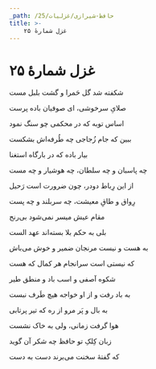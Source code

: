 ```yaml
---
_path: /حافظ-شیرازی/غزلیات/25
title: >-
    غزل شمارهٔ ۲۵
---
```

# غزل شمارهٔ ۲۵

<div class="b" id="bn1"><div class="m1"><p>شکفته شد گل حَمرا و گشت بلبل مست</p></div>
<div class="m2"><p>صلایِ سرخوشی، ای صوفیان باده پرست</p></div></div>
<div class="b" id="bn2"><div class="m1"><p>اساس توبه که در محکمی چو سنگ نمود</p></div>
<div class="m2"><p>ببین که جام زُجاجی چه طُرفه‌اش بشکست</p></div></div>
<div class="b" id="bn3"><div class="m1"><p>بیار باده که در بارگاه استغنا</p></div>
<div class="m2"><p>چه پاسبان و چه سلطان، چه هوشیار و چه مست</p></div></div>
<div class="b" id="bn4"><div class="m1"><p>از این رِباط دودر، چون ضرورت است رَحیل</p></div>
<div class="m2"><p>رِواق و طاقِ معیشت، چه سربلند و چه پست</p></div></div>
<div class="b" id="bn5"><div class="m1"><p>مقام عیش میسر نمی‌شود بی‌رنج</p></div>
<div class="m2"><p>بلی به حکم بلا بسته‌اند عهد الست</p></div></div>
<div class="b" id="bn6"><div class="m1"><p>به هست و نیست مرنجان ضمیر و خوش می‌باش</p></div>
<div class="m2"><p>که نیستی است سرانجام هر کمال که هست</p></div></div>
<div class="b" id="bn7"><div class="m1"><p>شکوه آصفی و اسب باد و منطق طیر</p></div>
<div class="m2"><p>به باد رفت و از او خواجه هیچ طَرف نبست</p></div></div>
<div class="b" id="bn8"><div class="m1"><p>به بال و پَر مرو از ره که تیر پرتابی</p></div>
<div class="m2"><p>هوا گرفت زمانی، ولی به خاک نشست</p></div></div>
<div class="b" id="bn9"><div class="m1"><p>زبان کِلکِ تو حافظ چه شکر آن گوید</p></div>
<div class="m2"><p>که گفتهٔ سخنت می‌برند دست به دست</p></div></div>
